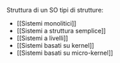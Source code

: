 Struttura di un SO
tipi di strutture:
- [[Sistemi monolitici]]
- [[Sistemi a struttura semplice]]
- [[Sistemi a livelli]]
- [[Sistemi basati su kernel]]
- [[Sistemi basati su micro-kernel]]
